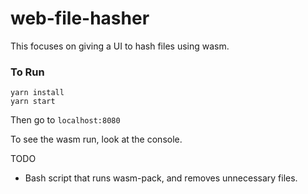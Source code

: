 # web-file-hasher

This focuses on giving a UI to hash files using wasm.

### To Run

```
yarn install
yarn start
```

Then go to `localhost:8080`

To see the wasm run, look at the console.

TODO

- Bash script that runs wasm-pack, and removes unnecessary files.

